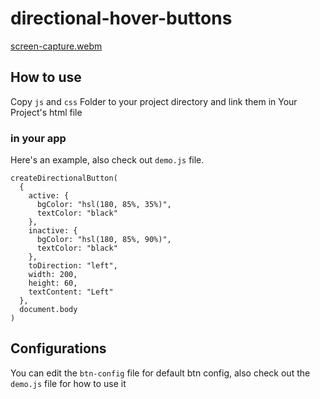 # directional-hover-buttons


[screen-capture.webm](https://github.com/pouyamer/directional-hover-buttons/assets/20505286/a46c3e55-1184-4a2f-87d4-4b980fee1437)

## How to use
Copy `js` and `css` Folder to your project directory and link them in Your Project's html file
### in your app
Here's an example, also check out `demo.js` file.
```
createDirectionalButton(
  {
    active: {
      bgColor: "hsl(180, 85%, 35%)",
      textColor: "black"
    },
    inactive: {
      bgColor: "hsl(180, 85%, 90%)",
      textColor: "black"
    },
    toDirection: "left",
    width: 200,
    height: 60,
    textContent: "Left"
  },
  document.body
)
```

## Configurations
You can edit the `btn-config` file for default btn config, also check out the `demo.js` file for how to use it
